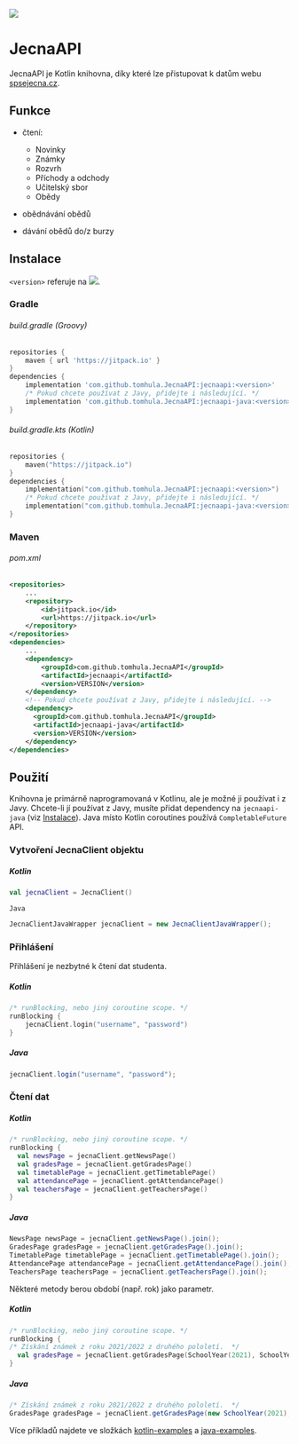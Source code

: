 [![](https://jitpack.io/v/Tomasan7/JecnaAPI.svg)](https://jitpack.io/#Tomasan7/JecnaAPI)
# JecnaAPI

JecnaAPI je Kotlin knihovna, díky které lze přistupovat k datům webu [spsejecna.cz](https://spsejecna.cz).

## Funkce

- čtení:
  - Novinky
  - Známky
  - Rozvrh
  - Příchody a odchody
  - Učitelský sbor
  - Obědy

- obědnávání obědů
- dávání obědů do/z burzy

## Instalace

`<version>` referuje na [![](https://jitpack.io/v/Tomasan7/JecnaAPI.svg)](https://jitpack.io/#Tomasan7/JecnaAPI).

### Gradle

###### build.gradle (Groovy)
```groovy
repositories {
    maven { url 'https://jitpack.io' }
}
dependencies {
    implementation 'com.github.tomhula.JecnaAPI:jecnaapi:<version>'
    /* Pokud chcete používat z Javy, přidejte i následující. */
    implementation 'com.github.tomhula.JecnaAPI:jecnaapi-java:<version>'
}
```

###### build.gradle.kts (Kotlin)
```kotlin
repositories {
    maven("https://jitpack.io")
}
dependencies {
    implementation("com.github.tomhula.JecnaAPI:jecnaapi:<version>")
    /* Pokud chcete používat z Javy, přidejte i následující. */
    implementation("com.github.tomhula.JecnaAPI:jecnaapi-java:<version>")
}
```

### Maven
######  pom.xml
```xml
<repositories>
    ...
    <repository>
        <id>jitpack.io</id>
        <url>https://jitpack.io</url>
    </repository>
</repositories>
<dependencies>
    ...
    <dependency>
        <groupId>com.github.tomhula.JecnaAPI</groupId>
        <artifactId>jecnaapi</artifactId>
        <version>VERSION</version>
    </dependency>
    <!-- Pokud chcete používat z Javy, přidejte i následující. -->
    <dependency>
      <groupId>com.github.tomhula.JecnaAPI</groupId>
      <artifactId>jecnaapi-java</artifactId>
      <version>VERSION</version>
    </dependency>
</dependencies>
```

## Použití

Knihovna je primárně naprogramovaná v Kotlinu, ale je možné ji používat i z Javy. Chcete-li jí používat z Javy, musíte přidat dependency na `jecnaapi-java` (viz [Instalace](#instalace)). Java místo Kotlin coroutines používá `CompletableFuture` API.

### Vytvoření JecnaClient objektu

##### Kotlin
```kotlin
val jecnaClient = JecnaClient()
```

`Java`
```java
JecnaClientJavaWrapper jecnaClient = new JecnaClientJavaWrapper();
```

### Přihlášení

Přihlášení je nezbytné k čtení dat studenta.

##### Kotlin
```kotlin
/* runBlocking, nebo jiný coroutine scope. */
runBlocking {
    jecnaClient.login("username", "password")
}
```

##### Java
```java
jecnaClient.login("username", "password");
```

### Čtení dat

##### Kotlin
```kotlin
/* runBlocking, nebo jiný coroutine scope. */
runBlocking {
  val newsPage = jecnaClient.getNewsPage()
  val gradesPage = jecnaClient.getGradesPage()
  val timetablePage = jecnaClient.getTimetablePage()
  val attendancePage = jecnaClient.getAttendancePage()
  val teachersPage = jecnaClient.getTeachersPage()
}
```

##### Java
```java
NewsPage newsPage = jecnaClient.getNewsPage().join();
GradesPage gradesPage = jecnaClient.getGradesPage().join();
TimetablePage timetablePage = jecnaClient.getTimetablePage().join();
AttendancePage attendancePage = jecnaClient.getAttendancePage().join();
TeachersPage teachersPage = jecnaClient.getTeachersPage().join();
```

Některé metody berou období (např. rok) jako parametr.

##### Kotlin
```kotlin
/* runBlocking, nebo jiný coroutine scope. */
runBlocking {
/* Získání známek z roku 2021/2022 z druhého pololetí.  */
  val gradesPage = jecnaClient.getGradesPage(SchoolYear(2021), SchoolYearHalf.SECOND)
}
```

##### Java
```java
/* Získání známek z roku 2021/2022 z druhého pololetí.  */
GradesPage gradesPage = jecnaClient.getGradesPage(new SchoolYear(2021), SchoolYearHalf.SECOND).join();
```

Více příkladů najdete ve složkách [kotlin-examples](/src/examples/kotlin) a [java-examples](/jecnaapi-java/src/examples/java).
